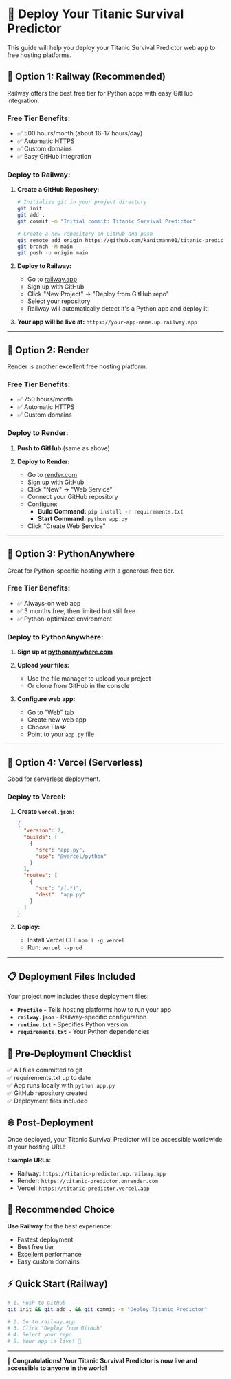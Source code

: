 # 🚀 Deploy Your Titanic Survival Predictor

This guide will help you deploy your Titanic Survival Predictor web app to free hosting platforms.

## 🌟 **Option 1: Railway (Recommended)**

Railway offers the best free tier for Python apps with easy GitHub integration.

### **Free Tier Benefits:**
- ✅ 500 hours/month (about 16-17 hours/day)
- ✅ Automatic HTTPS
- ✅ Custom domains
- ✅ Easy GitHub integration

### **Deploy to Railway:**

1. **Create a GitHub Repository:**
   ```bash
   # Initialize git in your project directory
   git init
   git add .
   git commit -m "Initial commit: Titanic Survival Predictor"
   
   # Create a new repository on GitHub and push
   git remote add origin https://github.com/kanitmann01/titanic-predictor.git
   git branch -M main
   git push -u origin main
   ```

2. **Deploy to Railway:**
   - Go to [railway.app](https://railway.app)
   - Sign up with GitHub
   - Click "New Project" → "Deploy from GitHub repo"
   - Select your repository
   - Railway will automatically detect it's a Python app and deploy it!

3. **Your app will be live at:** `https://your-app-name.up.railway.app`

---

## 🌟 **Option 2: Render**

Render is another excellent free hosting platform.

### **Free Tier Benefits:**
- ✅ 750 hours/month
- ✅ Automatic HTTPS
- ✅ Custom domains

### **Deploy to Render:**

1. **Push to GitHub** (same as above)

2. **Deploy to Render:**
   - Go to [render.com](https://render.com)
   - Sign up with GitHub
   - Click "New" → "Web Service"
   - Connect your GitHub repository
   - Configure:
     - **Build Command:** `pip install -r requirements.txt`
     - **Start Command:** `python app.py`
   - Click "Create Web Service"

---

## 🌟 **Option 3: PythonAnywhere**

Great for Python-specific hosting with a generous free tier.

### **Free Tier Benefits:**
- ✅ Always-on web app
- ✅ 3 months free, then limited but still free
- ✅ Python-optimized environment

### **Deploy to PythonAnywhere:**

1. **Sign up at [pythonanywhere.com](https://pythonanywhere.com)**

2. **Upload your files:**
   - Use the file manager to upload your project
   - Or clone from GitHub in the console

3. **Configure web app:**
   - Go to "Web" tab
   - Create new web app
   - Choose Flask
   - Point to your `app.py` file

---

## 🌟 **Option 4: Vercel (Serverless)**

Good for serverless deployment.

### **Deploy to Vercel:**

1. **Create `vercel.json`:**
   ```json
   {
     "version": 2,
     "builds": [
       {
         "src": "app.py",
         "use": "@vercel/python"
       }
     ],
     "routes": [
       {
         "src": "/(.*)",
         "dest": "app.py"
       }
     ]
   }
   ```

2. **Deploy:**
   - Install Vercel CLI: `npm i -g vercel`
   - Run: `vercel --prod`

---

## 📋 **Deployment Files Included**

Your project now includes these deployment files:

- **`Procfile`** - Tells hosting platforms how to run your app
- **`railway.json`** - Railway-specific configuration
- **`runtime.txt`** - Specifies Python version
- **`requirements.txt`** - Your Python dependencies

## 🔧 **Pre-Deployment Checklist**

✅ All files committed to git  
✅ requirements.txt up to date  
✅ App runs locally with `python app.py`  
✅ GitHub repository created  
✅ Deployment files included  

## 🌐 **Post-Deployment**

Once deployed, your Titanic Survival Predictor will be accessible worldwide at your hosting URL!

**Example URLs:**
- Railway: `https://titanic-predictor.up.railway.app`
- Render: `https://titanic-predictor.onrender.com`
- Vercel: `https://titanic-predictor.vercel.app`

## 🎯 **Recommended Choice**

**Use Railway** for the best experience:
- Fastest deployment
- Best free tier
- Excellent performance
- Easy custom domains

## ⚡ **Quick Start (Railway)**

```bash
# 1. Push to GitHub
git init && git add . && git commit -m "Deploy Titanic Predictor"

# 2. Go to railway.app
# 3. Click "Deploy from GitHub"
# 4. Select your repo
# 5. Your app is live! 🎉
```

---

**🎉 Congratulations! Your Titanic Survival Predictor is now live and accessible to anyone in the world!**